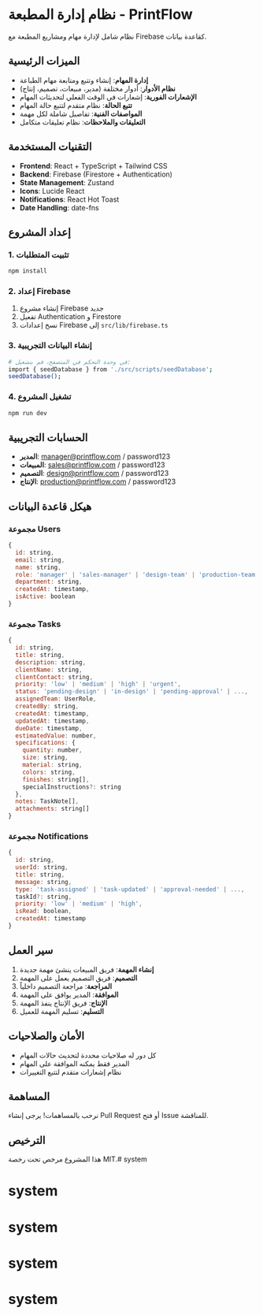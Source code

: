 # نظام إدارة المطبعة - PrintFlow

نظام شامل لإدارة مهام ومشاريع المطبعة مع Firebase كقاعدة بيانات.

## الميزات الرئيسية

- **إدارة المهام**: إنشاء وتتبع ومتابعة مهام الطباعة
- **نظام الأدوار**: أدوار مختلفة (مدير، مبيعات، تصميم، إنتاج)
- **الإشعارات الفورية**: إشعارات في الوقت الفعلي لتحديثات المهام
- **تتبع الحالة**: نظام متقدم لتتبع حالة المهام
- **المواصفات الفنية**: تفاصيل شاملة لكل مهمة
- **التعليقات والملاحظات**: نظام تعليقات متكامل

## التقنيات المستخدمة

- **Frontend**: React + TypeScript + Tailwind CSS
- **Backend**: Firebase (Firestore + Authentication)
- **State Management**: Zustand
- **Icons**: Lucide React
- **Notifications**: React Hot Toast
- **Date Handling**: date-fns

## إعداد المشروع

### 1. تثبيت المتطلبات

```bash
npm install
```

### 2. إعداد Firebase

1. إنشاء مشروع Firebase جديد
2. تفعيل Authentication و Firestore
3. نسخ إعدادات Firebase إلى `src/lib/firebase.ts`

### 3. إنشاء البيانات التجريبية

```bash
# في وحدة التحكم في المتصفح، قم بتشغيل:
import { seedDatabase } from './src/scripts/seedDatabase';
seedDatabase();
```

### 4. تشغيل المشروع

```bash
npm run dev
```

## الحسابات التجريبية

- **المدير**: manager@printflow.com / password123
- **المبيعات**: sales@printflow.com / password123  
- **التصميم**: design@printflow.com / password123
- **الإنتاج**: production@printflow.com / password123

## هيكل قاعدة البيانات

### مجموعة Users
```javascript
{
  id: string,
  email: string,
  name: string,
  role: 'manager' | 'sales-manager' | 'design-team' | 'production-team',
  department: string,
  createdAt: timestamp,
  isActive: boolean
}
```

### مجموعة Tasks
```javascript
{
  id: string,
  title: string,
  description: string,
  clientName: string,
  clientContact: string,
  priority: 'low' | 'medium' | 'high' | 'urgent',
  status: 'pending-design' | 'in-design' | 'pending-approval' | ...,
  assignedTeam: UserRole,
  createdBy: string,
  createdAt: timestamp,
  updatedAt: timestamp,
  dueDate: timestamp,
  estimatedValue: number,
  specifications: {
    quantity: number,
    size: string,
    material: string,
    colors: string,
    finishes: string[],
    specialInstructions?: string
  },
  notes: TaskNote[],
  attachments: string[]
}
```

### مجموعة Notifications
```javascript
{
  id: string,
  userId: string,
  title: string,
  message: string,
  type: 'task-assigned' | 'task-updated' | 'approval-needed' | ...,
  taskId?: string,
  priority: 'low' | 'medium' | 'high',
  isRead: boolean,
  createdAt: timestamp
}
```

## سير العمل

1. **إنشاء المهمة**: فريق المبيعات ينشئ مهمة جديدة
2. **التصميم**: فريق التصميم يعمل على المهمة
3. **المراجعة**: مراجعة التصميم داخلياً
4. **الموافقة**: المدير يوافق على المهمة
5. **الإنتاج**: فريق الإنتاج ينفذ المهمة
6. **التسليم**: تسليم المهمة للعميل

## الأمان والصلاحيات

- كل دور له صلاحيات محددة لتحديث حالات المهام
- المدير فقط يمكنه الموافقة على المهام
- نظام إشعارات متقدم لتتبع التغييرات

## المساهمة

نرحب بالمساهمات! يرجى إنشاء Pull Request أو فتح Issue للمناقشة.

## الترخيص

هذا المشروع مرخص تحت رخصة MIT.# system
# system
# system
# system
# system
